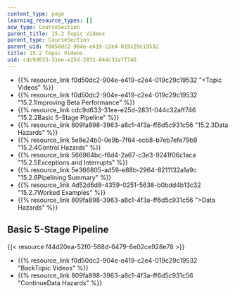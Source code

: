 ```yaml
---
content_type: page
learning_resource_types: []
ocw_type: CourseSection
parent_title: 15.2 Topic Videos
parent_type: CourseSection
parent_uid: f0d50dc2-904e-e419-c2e4-019c29c19532
title: 15.2 Topic Videos
uid: cdc9d633-31ee-e25d-2831-044c32aff746
---
```


*   {{% resource_link f0d50dc2-904e-e419-c2e4-019c29c19532 "\<Topic Videos" %}}
*   {{% resource_link f0d50dc2-904e-e419-c2e4-019c29c19532 "15.2.1Improving Beta Performance" %}}
*   {{% resource_link cdc9d633-31ee-e25d-2831-044c32aff746 "15.2.2Basic 5-Stage Pipeline" %}}
*   {{% resource_link 809fa898-3963-a8c1-4f3a-ff6d5c931c56 "15.2.3Data Hazards" %}}
*   {{% resource_link 5e8e24b0-0e9b-7f64-ecb8-b7eb7efe79b9 "15.2.4Control Hazards" %}}
*   {{% resource_link 566964bc-f6d4-2a67-c3e3-9241f06c1aca "15.2.5Exceptions and Interrupts" %}}
*   {{% resource_link 5e366805-ad59-e88b-2964-8211132a1a9c "15.2.6Pipelining Summary" %}}
*   {{% resource_link 4d52d6d8-4359-0251-5638-b0bdd4b13c32 "15.2.7Worked Examples" %}}
*   {{% resource_link 809fa898-3963-a8c1-4f3a-ff6d5c931c56 "\>Data Hazards" %}}

Basic 5-Stage Pipeline
----------------------

{{< resource f44d20ea-52f0-568d-6479-6e02ce928e78 >}}

*   {{% resource_link f0d50dc2-904e-e419-c2e4-019c29c19532 "BackTopic Videos" %}}
*   {{% resource_link 809fa898-3963-a8c1-4f3a-ff6d5c931c56 "ContinueData Hazards" %}}
